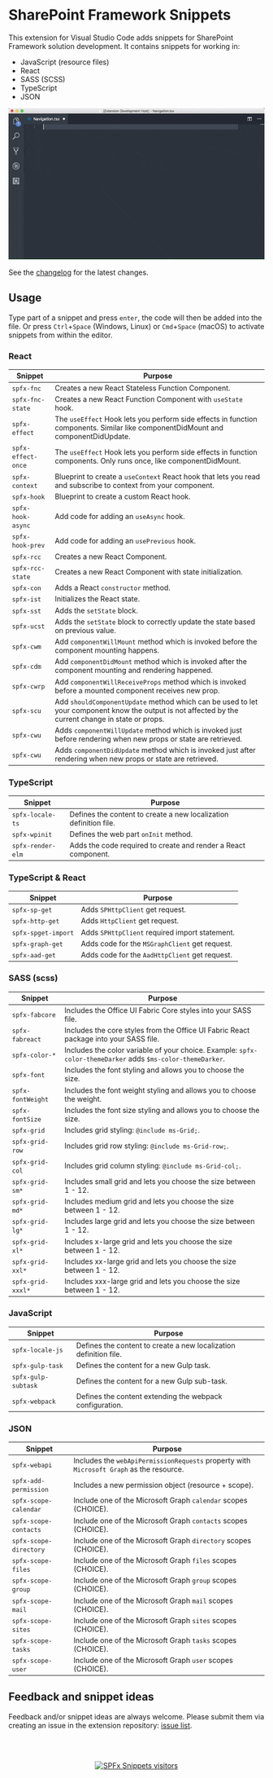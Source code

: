 # SharePoint Framework Snippets

This extension for Visual Studio Code adds snippets for SharePoint Framework solution development. It contains snippets for working in:

- JavaScript (resource files)
- React
- SASS (SCSS)
- TypeScript
- JSON

![Extension usage](https://github.com/estruyf/vscode-spfx-snippets/raw/HEAD/assets/spfx-snippet-demo.gif)

See the [changelog](https://github.com/estruyf/vscode-spfx-snippets/blob/HEAD/CHANGELOG.md) for the latest changes.

## Usage

Type part of a snippet and press `enter`, the code will then be added into the file. Or press `Ctrl`+`Space` (Windows, Linux) or `Cmd`+`Space` (macOS) to activate snippets from within the editor.

### React

| Snippet | Purpose |
|---------|---------|
| `spfx-fnc` | Creates a new React Stateless Function Component. |
| `spfx-fnc-state` | Creates a new React Function Component with `useState` hook. |
| `spfx-effect` | The `useEffect` Hook lets you perform side effects in function components. Similar like componentDidMount and componentDidUpdate. |
| `spfx-effect-once` | The `useEffect` Hook lets you perform side effects in function components. Only runs once, like componentDidMount. |
| `spfx-context` | Blueprint to create a `useContext` React hook that lets you read and subscribe to context from your component. |
| `spfx-hook` | Blueprint to create a custom React hook. |
| `spfx-hook-async` | Add code for adding an `useAsync` hook. |
| `spfx-hook-prev` | Add code for adding an `usePrevious` hook. |
| `spfx-rcc` | Creates a new React Component. |
| `spfx-rcc-state` | Creates a new React Component with state initialization. |
| `spfx-con` | Adds a React `constructor` method. |
| `spfx-ist` | Initializes the React state. |
| `spfx-sst` | Adds the `setState` block. |
| `spfx-ucst` | Adds the `setState` block to correctly update the state based on previous value. |
| `spfx-cwm` | Add `componentWillMount` method which is invoked before the component mounting happens. |
| `spfx-cdm` | Add `componentDidMount` method which is invoked after the component mounting and rendering happened. |
| `spfx-cwrp` | Add `componentWillReceiveProps` method which is invoked before a mounted component receives new prop. |
| `spfx-scu` | Add `shouldComponentUpdate` method which can be used to let your component know the output is not affected by the current change in state or props. |
| `spfx-cwu` | Adds `componentWillUpdate` method which is invoked just before rendering when new props or state are retrieved. |
| `spfx-cwu` | Adds `componentDidUpdate` method which is invoked just after rendering when new props or state are retrieved. |

### TypeScript

| Snippet | Purpose |
|---------|---------|
| `spfx-locale-ts` | Defines the content to create a new localization definition file. |
| `spfx-wpinit` | Defines the web part `onInit` method. |
| `spfx-render-elm` | Adds the code required to create and render a React component. |

### TypeScript & React

| Snippet | Purpose |
|---------|---------|
| `spfx-sp-get` | Adds `SPHttpClient` get request. |
| `spfx-http-get` | Adds `HttpClient` get request. |
| `spfx-spget-import` | Adds `SPHttpClient` required import statement. |
| `spfx-graph-get` | Adds code for the `MSGraphClient` get request. |
| `spfx-aad-get` | Adds code for the `AadHttpClient` get request. |

### SASS (scss)

| Snippet | Purpose |
|---------|---------|
| `spfx-fabcore` | Includes the Office UI Fabric Core styles into your SASS file. |
| `spfx-fabreact` | Includes the core styles from the Office UI Fabric React package into your SASS file. |
| `spfx-color-*` | Includes the color variable of your choice. Example: `spfx-color-themeDarker` adds `$ms-color-themeDarker`. |
| `spfx-font` | Includes the font styling and allows you to choose the size. |
| `spfx-fontWeight` | Includes the font weight styling and allows you to choose the weight. |
| `spfx-fontSize` | Includes the font size styling and allows you to choose the size. |
| `spfx-grid` | Includes grid styling: `@include ms-Grid;`. |
| `spfx-grid-row` | Includes grid row styling: `@include ms-Grid-row;`. |
| `spfx-grid-col` | Includes grid column styling: `@include ms-Grid-col;`. |
| `spfx-grid-sm*` | Includes small grid and lets you choose the size between 1 - 12. |
| `spfx-grid-md*` | Includes medium grid and lets you choose the size between 1 - 12. |
| `spfx-grid-lg*` | Includes large grid and lets you choose the size between 1 - 12. |
| `spfx-grid-xl*` | Includes x-large grid and lets you choose the size between 1 - 12. |
| `spfx-grid-xxl*` | Includes xx-large grid and lets you choose the size between 1 - 12. |
| `spfx-grid-xxxl*` | Includes xxx-large grid and lets you choose the size between 1 - 12. |

### JavaScript

| Snippet | Purpose |
|---------|---------|
| `spfx-locale-js` | Defines the content to create a new localization definition file. |
| `spfx-gulp-task` | Defines the content for a new Gulp task. |
| `spfx-gulp-subtask` | Defines the content for a new Gulp sub-task. |
| `spfx-webpack` | Defines the content extending the webpack configuration. |

### JSON

| Snippet | Purpose |
|---------|---------|
| `spfx-webapi` | Includes the `webApiPermissionRequests` property with `Microsoft Graph` as the resource. |
| `spfx-add-permission` | Includes a new permission object (resource + scope). |
| `spfx-scope-calendar` | Include one of the Microsoft Graph `calendar` scopes (CHOICE). |
| `spfx-scope-contacts` | Include one of the Microsoft Graph `contacts` scopes (CHOICE). |
| `spfx-scope-directory` | Include one of the Microsoft Graph `directory` scopes (CHOICE). |
| `spfx-scope-files` | Include one of the Microsoft Graph `files` scopes (CHOICE). |
| `spfx-scope-group` | Include one of the Microsoft Graph `group` scopes (CHOICE). |
| `spfx-scope-mail` | Include one of the Microsoft Graph `mail` scopes (CHOICE). |
| `spfx-scope-sites` | Include one of the Microsoft Graph `sites` scopes (CHOICE). |
| `spfx-scope-tasks` | Include one of the Microsoft Graph `tasks` scopes (CHOICE). |
| `spfx-scope-user` | Include one of the Microsoft Graph `user` scopes (CHOICE). |

## Feedback and snippet ideas

Feedback and/or snippet ideas are always welcome. Please submit them via creating an issue in the extension repository: [issue list](https://github.com/estruyf/vscode-spfx-snippets/issues).

<br />
<br />

<p align="center">
  <a href="https://visitorbadge.io">
    <img src="https://api.visitorbadge.io/api/visitors?path=estruyf%2Fvscode-spfx-snippets&countColor=%23263759" height="25px" alt="SPFx Snippets visitors" />
  </a>
</p>
